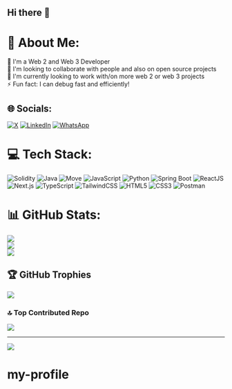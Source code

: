 ## Hi there 👋

# 💫 About Me:
🔭 I'm a Web 2 and Web 3 Developer<br>👯 I'm looking to collaborate with people and also on open source projects<br>🌱 I'm currently looking to work with/on more web 2 or web 3 projects<br>⚡ Fun fact: I can debug fast and efficiently!


## 🌐 Socials:
[![X](https://img.shields.io/badge/-black?logo=x&logoColor=white)](https://x.com/mvrckgmi)
[![LinkedIn](https://img.shields.io/badge/LinkedIn-0A66C2?logo=linkedin&logoColor=white)](https://www.linkedin.com/in/meshack-yaro/)
[![WhatsApp](https://img.shields.io/badge/WhatsApp-green?logo=whatsapp&logoColor=white)](https://api.whatsapp.com/send/?phone=2348172581637&text&type=phone_number&app_absent=0)

# 💻 Tech Stack:
![Solidity](https://img.shields.io/badge/Solidity-%23363636.svg?style=for-the-badge&logo=solidity&logoColor=white)
![Java](https://img.shields.io/badge/java-%23ED8B00.svg?style=for-the-badge&logo=openjdk&logoColor=white) 
![Move](https://img.shields.io/badge/Sui%20Move-000000?style=for-the-badge&logo=sui&logoColor=6fbcf0)
![JavaScript](https://img.shields.io/badge/javascript-%23323330.svg?style=for-the-badge&logo=javascript&logoColor=%23F7DF1E) 
![Python](https://img.shields.io/badge/python-3670A0?style=for-the-badge&logo=python&logoColor=ffdd54) 
![Spring Boot](https://img.shields.io/badge/springboot-%236DB33F.svg?style=for-the-badge&logo=springboot&logoColor=white) 
![ReactJS](https://img.shields.io/badge/react-%2320232a.svg?style=for-the-badge&logo=react&logoColor=%2361DAFB) 
![Next.js](https://img.shields.io/badge/Next.js-%23000000.svg?style=for-the-badge&logo=nextdotjs&logoColor=white) 
![TypeScript](https://img.shields.io/badge/typescript-%23007ACC.svg?style=for-the-badge&logo=typescript&logoColor=white) 
![TailwindCSS](https://img.shields.io/badge/tailwindcss-%2338B2AC.svg?style=for-the-badge&logo=tailwind-css&logoColor=white) 
![HTML5](https://img.shields.io/badge/html5-%23E34F26.svg?style=for-the-badge&logo=html5&logoColor=white) 
![CSS3](https://img.shields.io/badge/css3-%231572B6.svg?style=for-the-badge&logo=css3&logoColor=white) 
![Postman](https://img.shields.io/badge/Postman-FF6C37?style=for-the-badge&logo=postman&logoColor=white)

# 📊 GitHub Stats:
![](https://github-readme-stats.vercel.app/api?username=meshackyaro&theme=dark&hide_border=false&include_all_commits=true&count_private=true)<br/>
![](https://github-readme-streak-stats.herokuapp.com/?user=meshackyaro&theme=dark&hide_border=false)<br/>
![](https://github-readme-stats.vercel.app/api/top-langs/?username=meshackyaro&theme=dark&hide_border=false&include_all_commits=true&count_private=true&layout=compact)

## 🏆 GitHub Trophies
![](https://github-profile-trophy.vercel.app/?username=meshackyaro&theme=shadow_blue&no-frame=false&no-bg=true&margin-w=4)

### 🔝 Top Contributed Repo
![](https://github-contributor-stats.vercel.app/api?username=meshackyaro&limit=5&theme=dark&combine_all_yearly_contributions=true)

---
[![](https://visitcount.itsvg.in/api?id=meshackyaro&icon=0&color=0)](https://visitcount.itsvg.in)

<!-- Proudly created with GPRM ( https://gprm.itsvg.in ) -->
# my-profile
